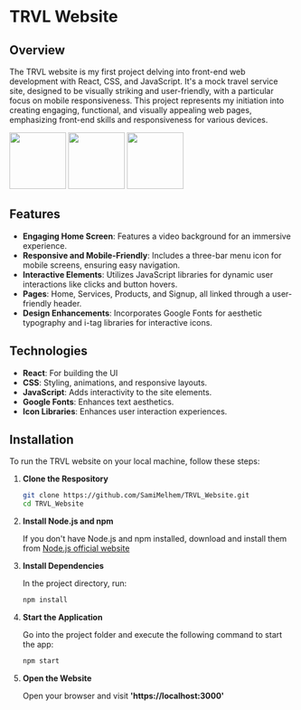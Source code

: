 # TRVL Website
## Overview
The TRVL website is my first project delving into front-end web development with React, CSS, and JavaScript. It's a mock travel service site, designed to be visually striking and user-friendly, with a particular focus on mobile responsiveness. This project represents my initiation into creating engaging, functional, and visually appealing web pages, emphasizing front-end skills and responsiveness for various devices. 

<p float="left">
  <img src="/path/to/image1.jpg" width="100" />
  <img src="/path/to/image2.jpg" width="100" /> 
  <img src="/path/to/image3.jpg" width="100" />
</p>

## Features
- **Engaging Home Screen**: Features a video background for an immersive experience.
- **Responsive and Mobile-Friendly**: Includes a three-bar menu icon for mobile screens, ensuring easy navigation.
- **Interactive Elements**: Utilizes JavaScript libraries for dynamic user interactions like clicks and button hovers.
- **Pages**: Home, Services, Products, and Signup, all linked through a user-friendly header.
- **Design Enhancements**: Incorporates Google Fonts for aesthetic typography and i-tag libraries for interactive icons.

## Technologies
- **React**: For building the UI
- **CSS**: Styling, animations, and responsive layouts.
- **JavaScript**: Adds interactivity to the site elements.
- **Google Fonts**: Enhances text aesthetics.
- **Icon Libraries**: Enhances user interaction experiences.

## Installation
To run the TRVL website on your local machine, follow these steps:

1. **Clone the Respository**
   ```bash
   git clone https://github.com/SamiMelhem/TRVL_Website.git
   cd TRVL_Website
   ```
2. **Install Node.js and npm**

    If you don't have Node.js and npm installed, download and install them from [Node.js official website](https://nodejs.org)

3. **Install Dependencies**

   In the project directory, run:

   ```bash
   npm install
   ```
5. **Start the Application**

   Go into the project folder and execute the following command to start the app:

   ```bash
   npm start
   ```
8. **Open the Website**

   Open your browser and visit **'https://localhost:3000'**
